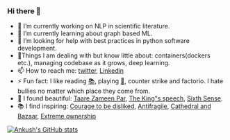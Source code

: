 ### Hi there 👋

<!--
**Ankush-Chander/Ankush-Chander** is a ✨ _special_ ✨ repository because its `README.md` (this file) appears on your GitHub profile.
Here are some ideas to get you started:
-->
- 🔭 I’m currently working on NLP in scientific literature.
- 🌱 I’m currently learning about graph based ML.
- 🤔 I’m looking for help with best practices in python software development.
- 🧗Things I am dealing with but know little about: containers(dockers etc.), managing codebase as it grows, deep learning.   
- 📫 How to reach me: [twitter](https://twitter.com/AnkushChander), [Linkedin](https://twitter.com/AnkushChander)
- ⚡ Fun fact: I like reading [📚](https://www.goodreads.com/user/show/33775209-ankush-chander), playing [🏀](https://thestudentathletepodcast24.medium.com/the-ankush-chander-experience-532bedab4ef5), counter strike and factorio. I hate bullies no matter which place they come from. 
- 🎥 I found beautiful: [Taare Zameen Par](https://www.imdb.com/title/tt0986264/), [The King"s speech](https://www.imdb.com/title/tt1504320), [Sixth Sense](https://www.imdb.com/title/tt0167404). 
- 📚 I find inspiring: [Courage to be disliked](https://www.goodreads.com/book/show/43306206-the-courage-to-be-disliked), [Antifragile](https://www.goodreads.com/book/show/13530973-antifragile), [Cathedral and Bazaar](https://www.goodreads.com/book/show/134825.The_Cathedral_the_Bazaar), [Extreme ownership](https://www.goodreads.com/book/show/23848190-extreme-ownership) 

[![Ankush's GitHub stats](https://github-readme-stats.vercel.app/api?username=Ankush-Chander&count_private=true)](https://github.com/anuraghazra/github-readme-stats)
